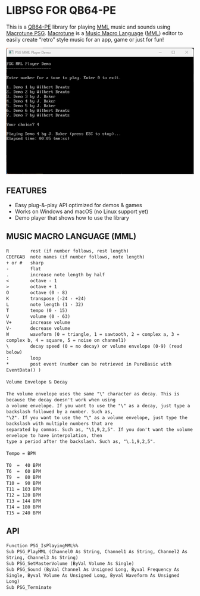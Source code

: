 # LIBPSG FOR QB64-PE

This is a [QB64-PE](https://github.com/QB64-Phoenix-Edition/QB64pe) library for playing [MML](https://en.wikipedia.org/wiki/Music_Macro_Language) music and sounds using [Macrotune PSG](https://www.posemotion.com/macrotune/). [Macrotune](https://www.posemotion.com/macrotune/) is a [Music Macro Language](https://en.wikipedia.org/wiki/Music_Macro_Language) ([MML](https://en.wikipedia.org/wiki/Music_Macro_Language)) editor to easily create “retro” style music for an app, game or just for fun!

![Screenshot](screenshot.png)

## FEATURES

- Easy plug-&-play API optimized for demos & games
- Works on Windows and macOS (no Linux support yet)
- Demo player that shows how to use the library

## MUSIC MACRO LANGUAGE (MML)

```text
R        rest (if number follows, rest length)
CDEFGAB  note names (if number follows, note length)
+ or #   sharp
-        flat
.        increase note length by half
<        octave - 1
>        octave + 1
O        octave (0 - 8)
K        transpose (-24 - +24)
L        note length (1 - 32)
T        tempo (0 - 15)
V        volume (0 - 63)
V+       increase volume
V-       decrease volume
W        waveform (0 = triangle, 1 = sawtooth, 2 = complex a, 3 = complex b, 4 = square, 5 = noise on channel1)
\        decay speed (0 = no decay) or volume envelope (0-9) (read below)
:        loop
*        post event (number can be retrieved in PureBasic with EventData() )

Volume Envelope & Decay

The volume envelope uses the same "\" character as decay. This is because the decay doesn't work when using
a volume envelope. If you want to use the "\" as a decay, just type a backslash followed by a number. Such as,
"\2". If you want to use the "\" as a volume envelope, just type the backslash with multiple numbers that are
separated by commas. Such as, "\1,9,2,5". If you don't want the volume envelope to have interpolation, then
type a period after the backslash. Such as, "\.1,9,2,5".

Tempo = BPM

T0  =  40 BPM
T6  =  60 BPM
T9  =  80 BPM
T10 =  90 BPM
T11 = 103 BPM
T12 = 120 BPM
T13 = 144 BPM
T14 = 180 BPM
T15 = 240 BPM
```

## API

```VB
Function PSG_IsPlayingMML%%
Sub PSG_PlayMML (Channel0 As String, Channel1 As String, Channel2 As String, Channel3 As String)
Sub PSG_SetMasterVolume (ByVal Volume As Single)
Sub PSG_Sound (ByVal Channel As Unsigned Long, Byval Frequency As Single, Byval Volume As Unsigned Long, Byval Waveform As Unsigned Long)
Sub PSG_Terminate
```
